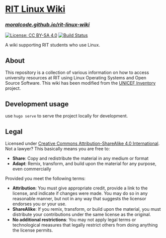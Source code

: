 [RIT Linux Wiki](https://moralcode.github.io/rit-linux-wiki)
============================================================

### [_moralcode.github.io/rit-linux-wiki_](https://moralcode.github.io/rit-linux-wiki)

[![License: CC BY-SA 4.0](https://img.shields.io/badge/License-CC%20BY--SA%204.0-lightgrey.svg)](https://creativecommons.org/licenses/by-sa/4.0)
[![Build Status](https://circleci.com/gh/MoralCode/rit-linux-wiki/tree/main.svg?style=shield)](https://app.circleci.com/pipelines/github/MoralCode/rit-linux-wiki?branch=main)

A wiki supporting RIT students who use Linux.


## About

This repository is a collection of various information on how to access university resources at RIT using Linux Operating Systems and Open Source Software.
This wiki has been modified from the [UNICEF Inventory](https://github.com/MoralCode/rit-linux-wiki) project.


## Development usage

use `hugo serve` to serve the project locally for development.

## Legal

Licensed under [Creative Commons Attribution-ShareAlike 4.0 International](https://creativecommons.org/licenses/by-sa/4.0).
Not a lawyer?
This basically means you are free to:

* **Share**:
  Copy and redistribute the material in any medium or format
* **Adapt**:
  Remix, transform, and build upon the material for any purpose, even commercially

Provided you meet the following terms:

* **Attribution**:
  You must give appropriate credit, provide a link to the license, and indicate if changes were made.
  You may do so in any reasonable manner, but not in any way that suggests the licensor endorses you or your use.
* **ShareAlike**:
  If you remix, transform, or build upon the material, you must distribute your contributions under the same license as the original.
* **No additional restrictions**:
  You may not apply legal terms or technological measures that legally restrict others from doing anything the license permits.
